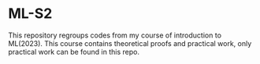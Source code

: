 # ML-S2
This repository regroups codes from my course of introduction to ML(2023).
This course contains theoretical proofs and practical work, only practical work can be found in this repo.

